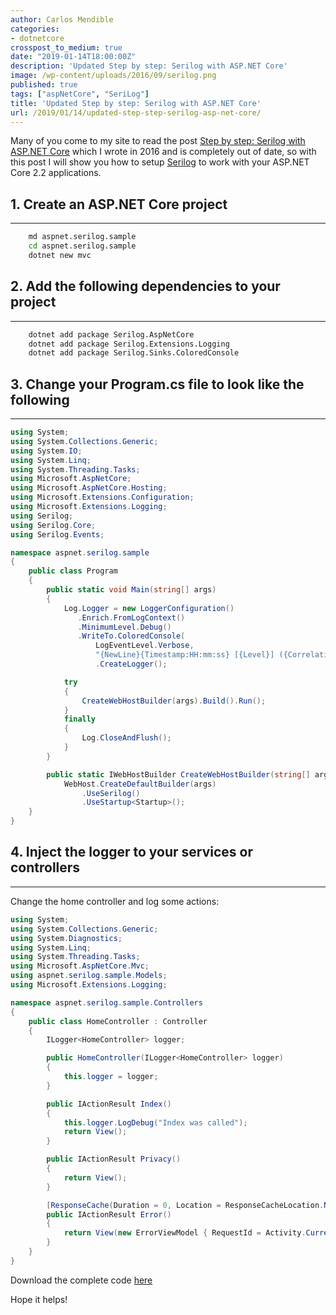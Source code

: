 ```yaml
---
author: Carlos Mendible
categories:
- dotnetcore
crosspost_to_medium: true
date: "2019-01-14T18:00:00Z"
description: 'Updated Step by step: Serilog with ASP.NET Core'
image: /wp-content/uploads/2016/09/serilog.png
published: true
tags: ["aspNetCore", "SeriLog"]
title: 'Updated Step by step: Serilog with ASP.NET Core'
url: /2019/01/14/updated-step-step-serilog-asp-net-core/
---
```


Many of you come to my site to read the post [Step by step: Serilog with ASP.NET Core](https://carlos.mendible.com/2016/09/19/step-step-serilog-asp-net-core/) which I wrote in 2016 and is completely out of date, so with this post I will show you how to setup [Serilog](https://serilog.net/) to work with your ASP.NET Core 2.2 applications.

## 1. Create an ASP.NET Core project
---

``` bash
    md aspnet.serilog.sample
    cd aspnet.serilog.sample
    dotnet new mvc
```

## 2. Add the following dependencies to your project
---

``` bash
    dotnet add package Serilog.AspNetCore
    dotnet add package Serilog.Extensions.Logging
    dotnet add package Serilog.Sinks.ColoredConsole
```

## 3. Change your Program.cs file to look like the following
---

``` csharp
using System;
using System.Collections.Generic;
using System.IO;
using System.Linq;
using System.Threading.Tasks;
using Microsoft.AspNetCore;
using Microsoft.AspNetCore.Hosting;
using Microsoft.Extensions.Configuration;
using Microsoft.Extensions.Logging;
using Serilog;
using Serilog.Core;
using Serilog.Events;

namespace aspnet.serilog.sample
{
    public class Program
    {
        public static void Main(string[] args)
        {
            Log.Logger = new LoggerConfiguration()
               .Enrich.FromLogContext()
               .MinimumLevel.Debug()
               .WriteTo.ColoredConsole(
                   LogEventLevel.Verbose,
                   "{NewLine}{Timestamp:HH:mm:ss} [{Level}] ({CorrelationToken}) {Message}{NewLine}{Exception}")
                   .CreateLogger();

            try
            {
                CreateWebHostBuilder(args).Build().Run();
            }
            finally
            {
                Log.CloseAndFlush();
            }
        }

        public static IWebHostBuilder CreateWebHostBuilder(string[] args) =>
            WebHost.CreateDefaultBuilder(args)
                .UseSerilog()
                .UseStartup<Startup>();
    }
}
```

## 4. Inject the logger to your services or controllers
---

Change the home controller and log some actions:

``` csharp
using System;
using System.Collections.Generic;
using System.Diagnostics;
using System.Linq;
using System.Threading.Tasks;
using Microsoft.AspNetCore.Mvc;
using aspnet.serilog.sample.Models;
using Microsoft.Extensions.Logging;

namespace aspnet.serilog.sample.Controllers
{
    public class HomeController : Controller
    {
        ILogger<HomeController> logger;

        public HomeController(ILogger<HomeController> logger)
        {
            this.logger = logger;
        }

        public IActionResult Index()
        {
            this.logger.LogDebug("Index was called");
            return View();
        }

        public IActionResult Privacy()
        {
            return View();
        }

        [ResponseCache(Duration = 0, Location = ResponseCacheLocation.None, NoStore = true)]
        public IActionResult Error()
        {
            return View(new ErrorViewModel { RequestId = Activity.Current?.Id ?? HttpContext.TraceIdentifier });
        }
    }
}
```

Download the complete code [here](https://github.com/cmendible/dotnetcore.samples/tree/master/aspnet.serilog.sample2.2)

Hope it helps!